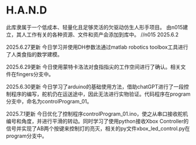 # H.A.N.D

此库隶属于一个低成本、轻量化且足够灵活的欠驱动仿生人形手项目。
由n015建立，其人工作有关的各种资源、文件和资产会添加到库中。
//n015 2025.6.2

2025.6.27更新
今日学习并使用DH参数法通过matlab robotics toolbox工具进行了人类食指的数学建模。

2025.6.29更新
今日使用蒙特卡洛法对食指指尖的工作空间进行了确认。相关文件在fingers分支中。

2025.6.30更新
今日学习了arduino的基础使用方法，借助chatGPT进行了一段控制程序的编写，舵机仍在运送途中，因此无法进行实物验证。代码程序在program分支中，命名为controlProgram\_01。

2025.7.1更新
今日优化了控制程序controlProgram\_01.ino，使之从串口接收舵机编号和角度，并进行平滑的转动。同时学习了使用python接收Xbox Controller的信号并实现了AB两个按键来控制灯的亮灭，相关的py文件xbox\_led\_control.py在program分支中。


